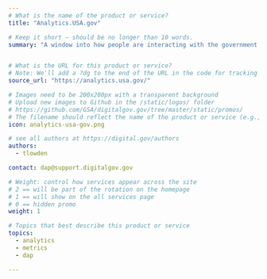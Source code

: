```yaml
---
# What is the name of the product or service?
title: "Analytics.USA.gov"

# Keep it short — should be no longer than 10 words.
summary: "A window into how people are interacting with the government online. Powered by the Digital Analytics Program (DAP)"


# What is the URL for this product or service?
# Note: We'll add a ?dg to the end of the URL in the code for tracking purposes
source_url: "https://analytics.usa.gov/"

# Images need to be 200x200px with a transparent background
# Upload new images to Github in the /static/logos/ folder
# https://github.com/GSA/digitalgov.gov/tree/master/static/promos/
# The filename should reflect the name of the product or service (e.g., challenge-gov.png)
icon: analytics-usa-gov.png

# see all authors at https://digital.gov/authors
authors:
  - tlowden

contact: dap@support.digitalgov.gov

# Weight: control how services appear across the site
# 2 == will be part of the rotation on the homepage
# 1 == will show on the all services page
# 0 == hidden promo
weight: 1

# Topics that best describe this product or service
topics:
  - analytics
  - metrics
  - dap

---
```

